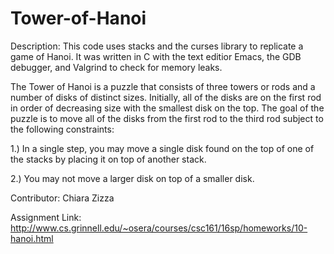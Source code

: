 # Tower-of-Hanoi

Description: This code uses stacks and the curses library to replicate a game of Hanoi. It was written in C with the text editior Emacs, the GDB debugger, and Valgrind to check for memory leaks.

The Tower of Hanoi is a puzzle that consists of three towers or rods and a number of disks of distinct sizes. Initially, all of the disks are on the first rod in order of decreasing size with the smallest disk on the top. The goal of the puzzle is to move all of the disks from the first rod to the third rod subject to the following constraints:

1.) In a single step, you may move a single disk found on the top of one of the stacks by placing it on top of another stack.

2.) You may not move a larger disk on top of a smaller disk.

Contributor: Chiara Zizza

Assignment Link: http://www.cs.grinnell.edu/~osera/courses/csc161/16sp/homeworks/10-hanoi.html
